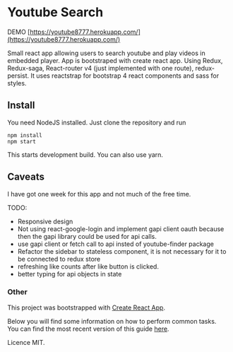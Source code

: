 # Youtube Search

DEMO  [https://youtube8777.herokuapp.com/](https://youtube8777.herokuapp.com/)

Small react app allowing users to search youtube and play videos in embedded player. 
App is bootstraped with create react app.
Using Redux, Redux-saga, React-router v4 (just implemented with one route), redux-persist.
It uses reactstrap for bootstrap 4 react components and sass for styles.
## Install

You need NodeJS installed. Just clone the repository and run
```
npm install
npm start 
```

This starts development build.
You can also use yarn. 

## Caveats

I have got one week for this app and not much of the free time.

TODO:
- Responsive design 
- Not using react-google-login and implement gapi client oauth because then the gapi library could be used for api calls.
- use gapi client or fetch call to api insted of youtube-finder package
- Refactor the sidebar to stateless component, it is not necessary for it to be connected to redux store
- refreshing like counts after like button is clicked.
- better typing for api objects in state

### Other

This project was bootstrapped with [Create React App](https://github.com/facebookincubator/create-react-app).

Below you will find some information on how to perform common tasks.<br>
You can find the most recent version of this guide [here](https://github.com/facebookincubator/create-react-app/blob/master/packages/react-scripts/template/README.md).


Licence MIT.